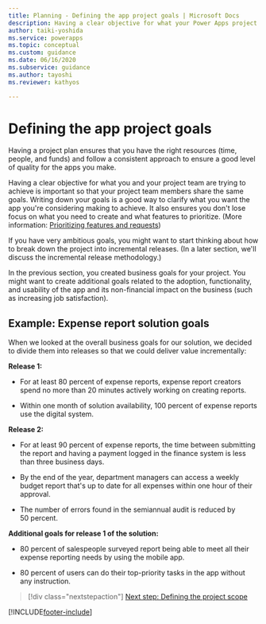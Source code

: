 ```yaml
---
title: Planning - Defining the app project goals | Microsoft Docs
description: Having a clear objective for what your Power Apps project team is trying to achieve is important so that your project team members share the same goals.
author: taiki-yoshida
ms.service: powerapps
ms.topic: conceptual
ms.custom: guidance
ms.date: 06/16/2020
ms.subservice: guidance
ms.author: tayoshi
ms.reviewer: kathyos

---
```


# Defining the app project goals

Having a project plan ensures that you have the right resources (time, people, and
funds) and follow a consistent approach to ensure a good level of quality for
the apps you make.

Having a clear objective for what you and your project team are trying to
achieve is important so that your project team members share the same goals. Writing
down your goals is a good way to clarify what you want the app you're considering
making to achieve. It also ensures you don't lose focus on what you need to
create and what features to prioritize. (More information: [Prioritizing features and requests](prioritizing-features.md))

If you have very ambitious goals, you might want to start thinking about how to
break down the project into incremental releases. (In a later section, we'll
discuss the incremental release methodology.)

In the previous section, you created business goals for your project. You might
want to create additional goals related to the adoption, functionality, and
usability of the app and its non-financial impact on the business (such as
increasing job satisfaction).

## Example: Expense report solution goals

When we looked at the overall business goals for our solution, we decided to divide them into
releases so that we could deliver value incrementally:

**Release 1:**

- For at least 80&nbsp;percent of expense reports, expense report creators spend no more
    than 20 minutes actively working on creating reports.

- Within one month of solution availability, 100&nbsp;percent of expense reports use the
    digital system.

**Release 2:**

- For at least 90&nbsp;percent of expense reports, the time between submitting the report
    and having a payment logged in the finance system is less than three business
    days.

- By the end of the year, department managers can access a weekly budget report that's up to date for
    all expenses within one hour of their approval.

- The number of errors found in the semiannual audit is reduced by 50&nbsp;percent.

**Additional goals for release 1 of the solution:**

- 80&nbsp;percent of salespeople surveyed report being able to meet all their expense
    reporting needs by using the mobile app.

- 80&nbsp;percent of users can do their top-priority tasks in the app without any
    instruction.

> [!div class="nextstepaction"]
> [Next step: Defining the project scope](defining-project-scope.md)


[!INCLUDE[footer-include](../../includes/footer-banner.md)]